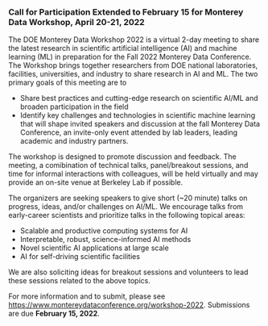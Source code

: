 ### Call for Participation Extended to February 15 for  Monterey Data Workshop, April 20-21, 2022

The DOE Monterey Data Workshop 2022 is a virtual 2-day meeting to share the 
latest research in scientific artificial intelligence (AI) and machine learning 
(ML) in preparation for the Fall 2022 Monterey Data Conference. The Workshop
brings together researchers from DOE national laboratories, facilities,
universities, and industry to share research in AI and ML. The two primary goals
of this meeting are to
- Share best practices and cutting-edge research on scientific AI/ML and broaden
participation in the field
- Identify key challenges and technologies in scientific machine learning that
will shape invited speakers and discussion at the fall Monterey Data
Conference, an invite-only event attended by lab leaders, leading academic and
industry partners.

The workshop is designed to promote discussion and feedback. The meeting, a
comibination of technical talks, panel/breakout sessions, and time for informal
interactions with colleagues, will be held virtually and may provide an on-site
venue at Berkeley Lab if possible.

The organizers are seeking speakers to give short (~20 minute) talks on 
progress, ideas, and/or challenges on AI/ML. We encourage talks from 
early-career scientists and prioritize talks in the following topical areas:
- Scalable and productive computing systems for AI
- Interpretable, robust, science-informed AI methods
- Novel scientific AI applications at large scale
- AI for self-driving scientific facilities

We are also soliciting ideas for breakout sessions and volunteers to lead these
sessions related to the above topics.

For more information and to submit, please see
<https://www.montereydataconference.org/workshop-2022>.
Submissions are due **February 15, 2022**. 
